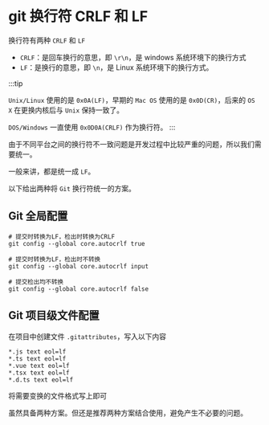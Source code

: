 # git 换行符 CRLF 和 LF

换行符有两种 `CRLF` 和 `LF`

- `CRLF`：是回车换行的意思，即 `\r\n`，是 windows 系统环境下的换行方式
- `LF`：是换行的意思，即 `\n`，是 Linux 系统环境下的换行方式。

:::tip

`Unix/Linux` 使用的是 `0x0A(LF)`，早期的 `Mac OS` 使用的是 `0x0D(CR)`，后来的 `OS X` 在更换内核后与 `Unix` 保持一致了。

`DOS/Windows` 一直使用 `0x0D0A(CRLF)` 作为换行符。
:::

由于不同平台之间的换行符不一致问题是开发过程中比较严重的问题，所以我们需要统一。

一般来讲，都是统一成 `LF`。

以下给出两种将 `Git` 换行符统一的方案。

## Git 全局配置

```shell
# 提交时转换为LF，检出时转换为CRLF
git config --global core.autocrlf true

# 提交时转换为LF，检出时不转换
git config --global core.autocrlf input

# 提交检出均不转换
git config --global core.autocrlf false
```

## Git 项目级文件配置

在项目中创建文件 `.gitattributes`，写入以下内容

```
*.js text eol=lf
*.ts text eol=lf
*.vue text eol=lf
*.tsx text eol=lf
*.d.ts text eol=lf
```

将需要变换的文件格式写上即可

虽然具备两种方案。但还是推荐两种方案结合使用，避免产生不必要的问题。

